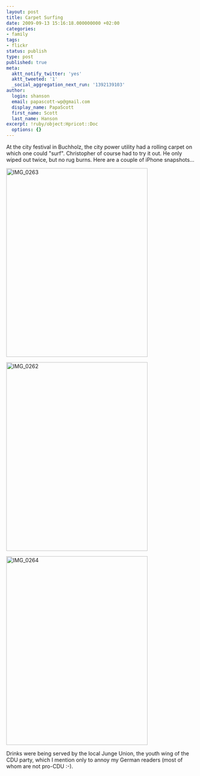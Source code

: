```yaml
---
layout: post
title: Carpet Surfing
date: 2009-09-13 15:16:18.000000000 +02:00
categories:
- family
tags:
- flickr
status: publish
type: post
published: true
meta:
  aktt_notify_twitter: 'yes'
  aktt_tweeted: '1'
  _social_aggregation_next_run: '1392139103'
author:
  login: shanson
  email: papascott-wp@gmail.com
  display_name: PapaScott
  first_name: Scott
  last_name: Hanson
excerpt: !ruby/object:Hpricot::Doc
  options: {}
---
```

<p>At the city festival in Buchholz, the city power utility had a rolling carpet on which one could "surf". Christopher of course had to try it out. He only wiped out twice, but no rug burns. Here are a couple of iPhone snapshots...</p>
<p><a href="http://www.flickr.com/photos/51035717986@N01/3914904161" title="View 'IMG_0263' on Flickr.com"><img src="http://farm3.static.flickr.com/2477/3914904161_074fc057a9.jpg" alt="IMG_0263" border="0" width="375" height="500" /></a></p>
<p><a href="http://www.flickr.com/photos/51035717986@N01/3915682716" title="View 'IMG_0262' on Flickr.com"><img src="http://farm4.static.flickr.com/3446/3915682716_e3b50a21f4.jpg" alt="IMG_0262" border="0" width="375" height="500" /></a></p>
<p><a href="http://www.flickr.com/photos/51035717986@N01/3914909707" title="View 'IMG_0264' on Flickr.com"><img src="http://farm4.static.flickr.com/3514/3914909707_7fab520f56.jpg" alt="IMG_0264" border="0" width="375" height="500" /></a></p>
<p>Drinks were being served by the local Junge Union, the youth wing of the CDU party, which I mention only to annoy my German readers (most of whom are not pro-CDU :-).</p>
